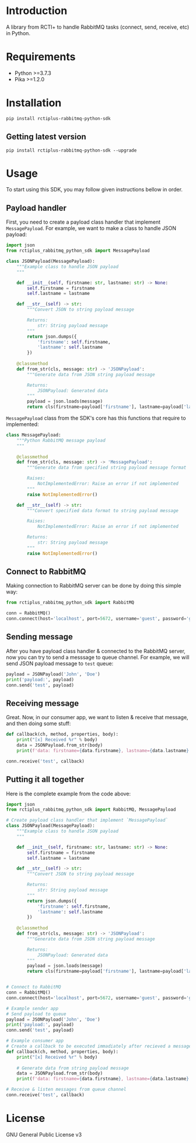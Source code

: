 # Introduction

A library from RCTI+ to handle RabbitMQ tasks (connect, send, receive, etc) in Python.

# Requirements

- Python >=3.7.3
- Pika >=1.2.0

# Installation

```bash
pip install rctiplus-rabbitmq-python-sdk
```

## Getting latest version

```
pip install rctiplus-rabbitmq-python-sdk --upgrade
```

# Usage

To start using this SDK, you may follow given instructions bellow in order.

## Payload handler

First, you need to create a payload class handler that implement `MessagePayload`. For example, we want to make a class to handle JSON payload:

```python
import json
from rctiplus_rabbitmq_python_sdk import MessagePayload

class JSONPayload(MessagePayload):
    """Example class to handle JSON payload
    """

    def __init__(self, firstname: str, lastname: str) -> None:
        self.firstname = firstname
        self.lastname = lastname

    def __str__(self) -> str:
        """Convert JSON to string payload message

        Returns:
            str: String payload message
        """
        return json.dumps({
            'firstname': self.firstname,
            'lastname': self.lastname
        })
    
    @classmethod
    def from_str(cls, message: str) -> 'JSONPayload':
        """Generate data from JSON string payload message

        Returns:
            JSONPayload: Generated data
        """
        payload = json.loads(message)
        return cls(firstname=payload['firstname'], lastname=payload['lastname'])
```

`MessagePayload` class from the SDK's core has this functions that require to implemented:

```python
class MessagePayload:
    """Python RabbitMQ message payload
    """
    
    @classmethod
    def from_str(cls, message: str) -> 'MessagePayload':
        """Generate data from specified string payload message format

        Raises:
            NotImplementedError: Raise an error if not implemented
        """
        raise NotImplementedError()

    def __str__(self) -> str:
        """Convert specified data format to string payload message

        Raises:
            NotImplementedError: Raise an error if not implemented

        Returns:
            str: String payload message
        """
        raise NotImplementedError()
```

## Connect to RabbitMQ

Making connection to RabbitMQ server can be done by doing this simple way:

```python
from rctiplus_rabbitmq_python_sdk import RabbitMQ

conn = RabbitMQ()
conn.connect(host='localhost', port=5672, username='guest', password='guest')
```

## Sending message

After you have payload class handler & connected to the RabbitMQ server, now you can try to send a messsage to queue channel. For example, we will send JSON payload message to `test` queue:

```python
payload = JSONPayload('John', 'Doe')
print('payload:', payload)
conn.send('test', payload)
```

## Receiving message

Great. Now, in our consumer app, we want to listen & receive that message, and then doing some stuff:

```python
def callback(ch, method, properties, body):
    print("[x] Received %r" % body)
    data = JSONPayload.from_str(body)
    print(f'data: firstname={data.firstname}, lastname={data.lastname}')

conn.receive('test', callback)
```

## Putting it all together

Here is the complete example from the code above:

```python
import json
from rctiplus_rabbitmq_python_sdk import RabbitMQ, MessagePayload

# Create payload class handler that implement `MessagePayload`
class JSONPayload(MessagePayload):
    """Example class to handle JSON payload
    """

    def __init__(self, firstname: str, lastname: str) -> None:
        self.firstname = firstname
        self.lastname = lastname

    def __str__(self) -> str:
        """Convert JSON to string payload message

        Returns:
            str: String payload message
        """
        return json.dumps({
            'firstname': self.firstname,
            'lastname': self.lastname
        })
    
    @classmethod
    def from_str(cls, message: str) -> 'JSONPayload':
        """Generate data from JSON string payload message

        Returns:
            JSONPayload: Generated data
        """
        payload = json.loads(message)
        return cls(firstname=payload['firstname'], lastname=payload['lastname'])


# Connect to RabbitMQ
conn = RabbitMQ()
conn.connect(host='localhost', port=5672, username='guest', password='guest')

# Example sender app
# Send payload to queue
payload = JSONPayload('John', 'Doe')
print('payload:', payload)
conn.send('test', payload)

# Example consumer app
# Create a callback to be executed immadiately after recieved a message
def callback(ch, method, properties, body):
    print("[x] Received %r" % body)
    
    # Generate data from string payload message
    data = JSONPayload.from_str(body)
    print(f'data: firstname={data.firstname}, lastname={data.lastname}')

# Receive & listen messages from queue channel
conn.receive('test', callback)
```

# License
GNU General Public License v3